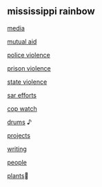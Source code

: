 ## mississippi rainbow

[media](/media.html)

[mutual aid](/mutualaid.html)

[police violence](/acab.html)

[prison violence](/trinagarnett.html)

[state violence](/stopthesweeps.html)

[sar efforts](/protectblackwomen.html)

[cop watch](/filmthepolice.html)

[drums](rlrrlrll.html) ♪ 

[projects](/art.html)

[writing](writings.html)

[people](/people.html)

[plants](/sunflower.html)🌻
